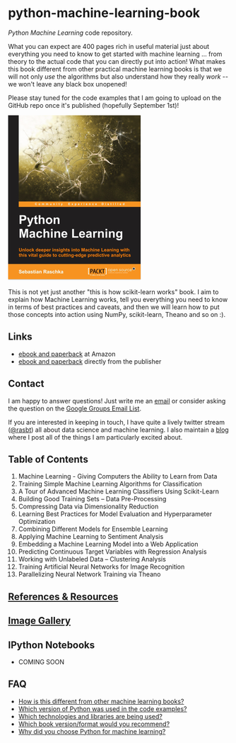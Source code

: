 # python-machine-learning-book

*Python Machine Learning* code repository.

What you can expect are 400 pages rich in useful material just about everything you need to know to get started with machine learning ... from theory to the actual code that you can directly put into action! What makes this book different from other practical machine learning books is that we will not only *use* the algorithms but also understand how they really *work* -- we won't leave any black box unopened!


Please stay tuned for the code examples that I am going to upload on the GitHub repo once it's published (hopefully September 1st)!

![](./images/cover_1.png)

This is not yet just another "this is how scikit-learn works" book. I aim to explain how Machine Learning works, tell you everything you need to know in terms of best practices and caveats, and then we will learn how to put those concepts into action using NumPy, scikit-learn, Theano and so on :).



## Links

- [ebook and paperback](http://www.amazon.com/Python-Machine-Learning-Sebastian-Raschka/dp/1783555130/ref=sr_1_2?ie=UTF8&qid=1437754343&sr=8-2&keywords=python+machine+learning+essentials) at Amazon
- [ebook and paperback](https://www.packtpub.com/big-data-and-business-intelligence/python-machine-learning) directly from the publisher

## Contact

I am happy to answer questions! Just write me an [email](mailto:mail@sebastianraschka.com)
or consider asking the question on the [Google Groups Email List](https://groups.google.com/forum/#!forum/python-machine-learning-book).

If you are interested in keeping in touch, I have quite a lively twitter stream ([@rasbt](https://twitter.com/rasbt)) all about data science and machine learning. I also maintain a [blog](http://sebastianraschka.com/articles.html) where I post all of the things I am particularly excited about.


## Table of Contents

1. Machine Learning - Giving Computers the Ability to Learn from Data
2. Training Simple Machine Learning Algorithms for Classification
3. A Tour of Advanced Machine Learning Classifiers Using Scikit-Learn
4. Building Good Training Sets – Data Pre-Processing
5. Compressing Data via Dimensionality Reduction
6. Learning Best Practices for Model Evaluation and Hyperparameter Optimization
7. Combining Different Models for Ensemble Learning
8. Applying Machine Learning to Sentiment Analysis
9. Embedding a Machine Learning Model into a Web Application
10. Predicting Continuous Target Variables with Regression Analysis
11. Working with Unlabeled Data – Clustering Analysis  
12. Training Artificial Neural Networks for Image Recognition
13. Parallelizing Neural Network Training via Theano


## [References & Resources](./docs/references.md)

## [Image Gallery](./images/image_gallery/README.md)

## IPython Notebooks

- COMING SOON

## FAQ

- [How is this different from other machine learning books?](./faq/different.md)
- [Which version of Python was used in the code examples?](./faq/py2py3.md)
- [Which technologies and libraries are being used?](./faq/technologies.md)
- [Which book version/format would you recommend?](./faq/version.md)
- [Why did you choose Python for machine learning?](./faq/why_python.md)
